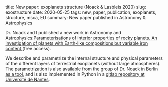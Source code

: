 title: New paper: exoplanets structure (Noack & Lasbleis 2020)
slug: exostructure
date: 2020-05-25
tags: new, paper, publication, exoplanets, structure, msca, EU
summary: New paper published in Astronomy \& Astrophysics

Dr. Noack and I published a new work in Astronomy and Astrophysics:[Parameterisations of interior properties of rocky planets. An investigation of planets with Earth-like compositions but variable iron content ](https://www.aanda.org/component/article?access=doi&doi=10.1051/0004-6361/202037723) (free access). 

We describe and parametrize the internal structure and physical parameters of the different layers of terrestrial exoplanets (without large atmospheres). The parametrization is also available from the group of Dr. Noack in Berlin [as a tool](http://geodyn-chic.de/tools), and is also implemented in Python in a [gitlab repository at Université de Nantes](https://gitlab.univ-nantes.fr/lasbleis-m/planetstructure).